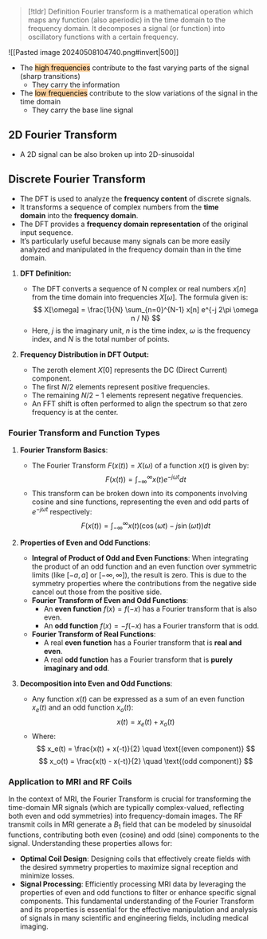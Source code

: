 > [!tldr] Definition
> Fourier transform is a mathematical operation which maps any function (also aperiodic) in the time domain to the frequency domain.
> It decomposes a signal (or function) into oscillatory functions with a certain frequency.

![[Pasted image 20240508104740.png#invert|500]]
- The <mark style="background: #FFB86CA6;">high frequencies</mark> contribute to the fast varying parts of the signal (sharp transitions)
	- They carry the information
- The <mark style="background: #FFB86CA6;">low frequencies</mark> contribute to the slow variations of the signal in the time domain
	- They carry the base line signal

## 2D Fourier Transform
- A 2D signal can be also broken up into 2D-sinusoidal
## Discrete Fourier Transform
- The DFT is used to analyze the **frequency content** of discrete signals.
- It transforms a sequence of complex numbers from the **time domain** into the **frequency domain**.
- The DFT provides a **frequency domain representation** of the original input sequence.
- It’s particularly useful because many signals can be more easily analyzed and manipulated in the frequency domain than in the time domain.
1. **DFT Definition:**
   - The DFT converts a sequence of N complex or real numbers $x[n]$ from the time domain into frequencies $X[\omega]$. The formula given is:
     $$
     X[\omega] = \frac{1}{N} \sum_{n=0}^{N-1} x[n] e^{-j 2\pi \omega n / N}
     $$
   - Here, $j$ is the imaginary unit, $n$ is the time index, $\omega$ is the frequency index, and $N$ is the total number of points.

2. **Frequency Distribution in DFT Output:**
   - The zeroth element $X[0]$ represents the DC (Direct Current) component.
   - The first $N/2$ elements represent positive frequencies.
   - The remaining $N/2-1$ elements represent negative frequencies.
   - An FFT shift is often performed to align the spectrum so that zero frequency is at the center.
### Fourier Transform and Function Types
1. **Fourier Transform Basics**:
   - The Fourier Transform $F(x(t)) = X(\omega)$ of a function $x(t)$ is given by:
     $$
     F(x(t)) = \int_{-\infty}^{\infty} x(t) e^{-j\omega t} dt
     $$
   - This transform can be broken down into its components involving cosine and sine functions, representing the even and odd parts of $e^{-j\omega t}$ respectively:
     $$
     F(x(t)) = \int_{-\infty}^{\infty} x(t) (\cos(\omega t) - j\sin(\omega t)) dt
     $$

2. **Properties of Even and Odd Functions**:
   - **Integral of Product of Odd and Even Functions**: When integrating the product of an odd function and an even function over symmetric limits (like $[-a, a]$ or $[-∞, ∞]$), the result is zero. This is due to the symmetry properties where the contributions from the negative side cancel out those from the positive side.
   - **Fourier Transform of Even and Odd Functions**:
     - An **even function** $f(x) = f(-x)$ has a Fourier transform that is also even.
     - An **odd function** $f(x) = -f(-x)$ has a Fourier transform that is odd.
   - **Fourier Transform of Real Functions**:
     - A real **even function** has a Fourier transform that is **real and even**.
     - A real **odd function** has a Fourier transform that is **purely imaginary and odd**.

3. **Decomposition into Even and Odd Functions**:
   - Any function $x(t)$ can be expressed as a sum of an even function $x_e(t)$ and an odd function $x_o(t)$:
     $$
     x(t) = x_e(t) + x_o(t)
     $$
   - Where:
     $$
     x_e(t) = \frac{x(t) + x(-t)}{2} \quad \text{(even component)}
     $$
     $$
     x_o(t) = \frac{x(t) - x(-t)}{2} \quad \text{(odd component)}
     $$

### Application to MRI and RF Coils
In the context of MRI, the Fourier Transform is crucial for transforming the time-domain MR signals (which are typically complex-valued, reflecting both even and odd symmetries) into frequency-domain images. The RF transmit coils in MRI generate a $B_1$ field that can be modeled by sinusoidal functions, contributing both even (cosine) and odd (sine) components to the signal. Understanding these properties allows for:
- **Optimal Coil Design**: Designing coils that effectively create fields with the desired symmetry properties to maximize signal reception and minimize losses.
- **Signal Processing**: Efficiently processing MRI data by leveraging the properties of even and odd functions to filter or enhance specific signal components.
This fundamental understanding of the Fourier Transform and its properties is essential for the effective manipulation and analysis of signals in many scientific and engineering fields, including medical imaging.

